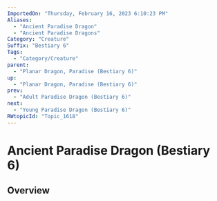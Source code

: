 ```yaml
---
ImportedOn: "Thursday, February 16, 2023 6:10:23 PM"
Aliases:
  - "Ancient Paradise Dragon"
  - "Ancient Paradise Dragons"
Category: "Creature"
Suffix: "Bestiary 6"
Tags:
  - "Category/Creature"
parent:
  - "Planar Dragon, Paradise (Bestiary 6)"
up:
  - "Planar Dragon, Paradise (Bestiary 6)"
prev:
  - "Adult Paradise Dragon (Bestiary 6)"
next:
  - "Young Paradise Dragon (Bestiary 6)"
RWtopicId: "Topic_1618"
---
```

# Ancient Paradise Dragon (Bestiary 6)
## Overview
